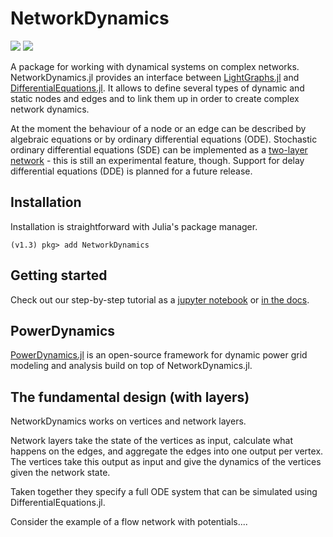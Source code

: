 # NetworkDynamics

[![](https://img.shields.io/badge/docs-dev-blue.svg)](https://fhell.github.io/NetworkDynamics.jl/dev) [![](https://img.shields.io/badge/docs-stable-blue.svg)](https://fhell.github.io/NetworkDynamics.jl/stable)

A package for working with dynamical systems on complex networks. NetworkDynamics.jl provides an interface between [LightGraphs.jl](https://github.com/JuliaGraphs/LightGraphs.jl) and [DifferentialEquations.jl](https://github.com/JuliaDiffEq/DifferentialEquations.jl). It allows to define several types of dynamic and static nodes and edges and to link them up in order to create complex network dynamics.

At the moment the behaviour of a node or an edge can be described by algebraic equations or by ordinary differential equations (ODE). Stochastic ordinary differential equations (SDE) can be implemented as a [two-layer network](https://github.com/FHell/NetworkDynamics.jl/blob/master/examples/sde.jl) - this is still an experimental feature, though. Support for delay differential equations (DDE) is planned for a future release.

## Installation

Installation is straightforward with Julia's package manager.

```julia-repl
(v1.3) pkg> add NetworkDynamics
```

## Getting started

Check out our step-by-step tutorial as a [jupyter notebook](https://github.com/FHell/NetworkDynamics.jl/blob/master/examples/getting_started_with_network_dynamics.ipynb) or [in the docs](https://fhell.github.io/NetworkDynamics.jl/dev/getting_started_with_network_dynamics/).

## PowerDynamics

[PowerDynamics.jl](https://juliaenergy.github.io/PowerDynamics.jl/stable/) is an open-source framework for dynamic power grid modeling and analysis build on top of NetworkDynamics.jl.

## The fundamental design (with layers)

NetworkDynamics works on vertices and network layers.

Network layers take the state of the vertices as input, calculate what happens
on the edges, and aggregate the edges into one output per vertex. The vertices
take this output as input and give the dynamics of the vertices given the
network state.

Taken together they specify a full ODE system that can be simulated using
DifferentialEquations.jl.

Consider the example of a flow network with potentials....
